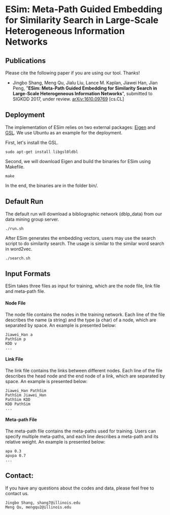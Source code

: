 # ESim: Meta-Path Guided Embedding for Similarity Search in Large-Scale Heterogeneous Information Networks

## Publications

Please cite the following paper if you are using our tool. Thanks!

*   Jingbo Shang, Meng Qu, Jialu Liu, Lance M. Kaplan, Jiawei Han, Jian Peng, "**ESim: Meta-Path Guided Embedding for Similarity Search in Large-Scale Heterogeneous Information Networks**", submitted to SIGKDD 2017, under review. [arXiv:1610.09769](https://arxiv.org/abs/1610.09769) [cs.CL]

## Deployment

The implementation of ESim relies on two external packages: [Eigen](http://eigen.tuxfamily.org/index.php?title=Main_Page) and [GSL](https://www.gnu.org/software/gsl/). We use Ubuntu as an example for the deployment.

First, let's install the GSL.
```
sudo apt-get install libgsl0ldbl
```
Second, we will download Eigen and build the binaries for ESim using Makefile.
```
make
```
In the end, the binaries are in the folder bin/.

## Default Run

The default run will download a bibliographic network (dblp_data) from our data mining group server.
```
./run.sh
```

After ESim generates the embedding vectors, users may use the search script to do similarity search. The usage is similar to the similar word search in word2vec.
```
./search.sh
```

## Input Formats
ESim takes three files as input for training, which are the node file, link file and meta-path file.
#### Node File
The node file contains the nodes in the training network. Each line of the file describes the name (a string) and the type (a char) of a node, which are separated by space. An example is presented below:
```
Jiawei_Han a
PathSim p
KDD v
...
```

#### Link File
The link file contains the links between different nodes. Each line of the file describes the head node and the end node of a link, which are separated by space. An example is presented below:
```
Jiawei_Han PathSim
PathSim Jiawei_Han
PathSim KDD
KDD PathSim
...
```

#### Meta-path File
The meta-path file contains the meta-paths used for training. Users can specify multiple meta-paths, and each line describes a meta-path and its relative weight. An example is presented below:
```
apa 0.3
apvpa 0.7
...
```

## Contact: 
If you have any questions about the codes and data, please feel free to contact us.
```
Jingbo Shang, shang7@illinois.edu
Meng Qu, mengqu2@illinois.edu
```

